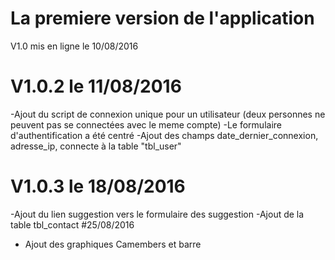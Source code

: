 # La premiere version de l'application

V1.0 mis en ligne le 10/08/2016


# V1.0.2 le 11/08/2016
-Ajout du script de  connexion unique pour un utilisateur (deux personnes ne peuvent pas se connectées avec le meme compte)
-Le formulaire d'authentification a été centré
-Ajout des champs date_dernier_connexion, adresse_ip, connecte à la table "tbl_user"

# V1.0.3 le 18/08/2016
-Ajout du lien suggestion vers le formulaire des suggestion
-Ajout de la table tbl_contact
#25/08/2016
- Ajout des graphiques Camembers et barre

